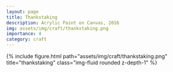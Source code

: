 ```yaml
---
layout: page
title: Thankstaking
description: Acrylic Paint on Canvas, 2016
img: assets/img/craft/thankstaking.png
importance: 4
category: craft
---
```


<div class="row">
    <div class="col-sm mt-3 mt-md-0">
        {% include figure.html path="assets/img/craft/thankstaking.png" title="thankstaking" class="img-fluid rounded z-depth-1" %}
    </div>
</div>
